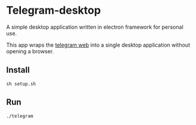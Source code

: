 # Telegram-desktop
A simple desktop application written in electron framework for personal use.

This app wraps the [telegram web](https://web.telegram.org) into a single desktop application without opening a browser.

## Install
`sh setup.sh`

## Run
`./telegram`
